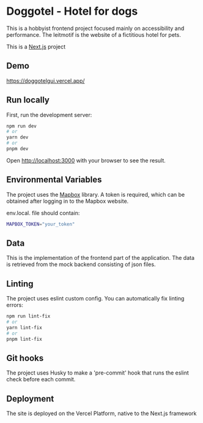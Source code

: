 # Doggotel - Hotel for dogs

This is a hobbyist frontend project focused mainly on accessibility and performance.
The leitmotif is the website of a fictitious hotel for pets.

This is a [Next.js](https://nextjs.org/) project

## Demo

https://doggotelgui.vercel.app/

## Run locally

First, run the development server:

```bash
npm run dev
# or
yarn dev
# or
pnpm dev
```

Open [http://localhost:3000](http://localhost:3000) with your browser to see the result.

## Environmental Variables

The project uses the [Mapbox](https://www.mapbox.com/) library. A token is required, which can be obtained after logging in to the Mapbox website.

env.local. file should contain:

```bash
MAPBOX_TOKEN="your_token"
```

## Data

This is the implementation of the frontend part of the application. The data is retrieved from the mock backend consisting of json files.

## Linting

The project uses eslint custom config.
You can automatically fix linting errors:

```bash
npm run lint-fix
# or
yarn lint-fix
# or
pnpm lint-fix
```

## Git hooks

The project uses Husky to make a 'pre-commit' hook that runs the eslint check before each commit.

## Deployment

The site is deployed on the Vercel Platform, native to the Next.js framework
